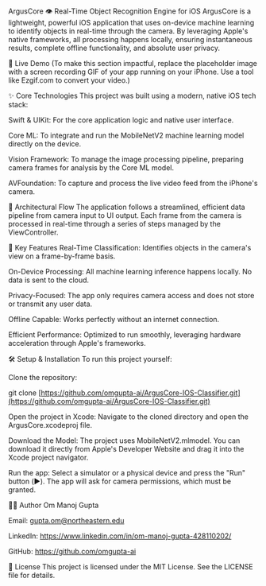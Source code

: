 ArgusCore 👁️
Real-Time Object Recognition Engine for iOS
ArgusCore is a lightweight, powerful iOS application that uses on-device machine learning to identify objects in real-time through the camera. By leveraging Apple's native frameworks, all processing happens locally, ensuring instantaneous results, complete offline functionality, and absolute user privacy.

🚀 Live Demo
(To make this section impactful, replace the placeholder image with a screen recording GIF of your app running on your iPhone. Use a tool like Ezgif.com to convert your video.)

✨ Core Technologies
This project was built using a modern, native iOS tech stack:

Swift & UIKit: For the core application logic and native user interface.

Core ML: To integrate and run the MobileNetV2 machine learning model directly on the device.

Vision Framework: To manage the image processing pipeline, preparing camera frames for analysis by the Core ML model.

AVFoundation: To capture and process the live video feed from the iPhone's camera.

🧠 Architectural Flow
The application follows a streamlined, efficient data pipeline from camera input to UI output. Each frame from the camera is processed in real-time through a series of steps managed by the ViewController.


🌟 Key Features
Real-Time Classification: Identifies objects in the camera's view on a frame-by-frame basis.

On-Device Processing: All machine learning inference happens locally. No data is sent to the cloud.

Privacy-Focused: The app only requires camera access and does not store or transmit any user data.

Offline Capable: Works perfectly without an internet connection.

Efficient Performance: Optimized to run smoothly, leveraging hardware acceleration through Apple's frameworks.

🛠️ Setup & Installation
To run this project yourself:

Clone the repository:

git clone [https://github.com/omgupta-ai/ArgusCore-IOS-Classifier.git](https://github.com/omgupta-ai/ArgusCore-IOS-Classifier.git)

Open the project in Xcode:
Navigate to the cloned directory and open the ArgusCore.xcodeproj file.

Download the Model:
The project uses MobileNetV2.mlmodel. You can download it directly from Apple's Developer Website and drag it into the Xcode project navigator.

Run the app:
Select a simulator or a physical device and press the "Run" button (▶️). The app will ask for camera permissions, which must be granted.

👨‍💻 Author
Om Manoj Gupta

Email: gupta.om@northeastern.edu

LinkedIn: https://www.linkedin.com/in/om-manoj-gupta-428110202/

GitHub: https://github.com/omgupta-ai

📄 License
This project is licensed under the MIT License. See the LICENSE file for details.
